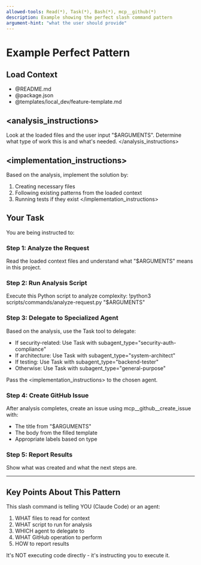```yaml
---
allowed-tools: Read(*), Task(*), Bash(*), mcp__github(*)
description: Example showing the perfect slash command pattern
argument-hint: "what the user should provide"
---
```


# Example Perfect Pattern

## Load Context
- @README.md
- @package.json
- @templates/local_dev/feature-template.md

## <analysis_instructions>
Look at the loaded files and the user input "$ARGUMENTS".
Determine what type of work this is and what's needed.
</analysis_instructions>

## <implementation_instructions>
Based on the analysis, implement the solution by:
1. Creating necessary files
2. Following existing patterns from the loaded context
3. Running tests if they exist
</implementation_instructions>

## Your Task

You are being instructed to:

### Step 1: Analyze the Request
Read the loaded context files and understand what "$ARGUMENTS" means in this project.

### Step 2: Run Analysis Script
Execute this Python script to analyze complexity:
!python3 scripts/commands/analyze-request.py "$ARGUMENTS"

### Step 3: Delegate to Specialized Agent
Based on the analysis, use the Task tool to delegate:
- If security-related: Use Task with subagent_type="security-auth-compliance"
- If architecture: Use Task with subagent_type="system-architect"  
- If testing: Use Task with subagent_type="backend-tester"
- Otherwise: Use Task with subagent_type="general-purpose"

Pass the <implementation_instructions> to the chosen agent.

### Step 4: Create GitHub Issue
After analysis completes, create an issue using mcp__github__create_issue with:
- The title from "$ARGUMENTS"
- The body from the filled template
- Appropriate labels based on type

### Step 5: Report Results
Show what was created and what the next steps are.

---

## Key Points About This Pattern

This slash command is telling YOU (Claude Code) or an agent:
1. WHAT files to read for context
2. WHAT script to run for analysis  
3. WHICH agent to delegate to
4. WHAT GitHub operation to perform
5. HOW to report results

It's NOT executing code directly - it's instructing you to execute it.